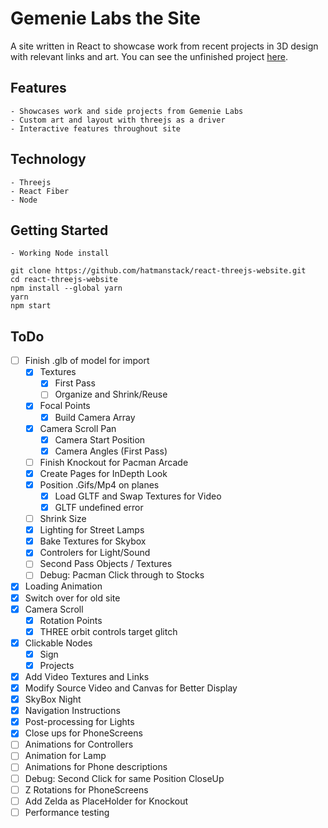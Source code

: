 # Gemenie Labs the Site

A site written in React to showcase work from recent projects in 3D design with relevant links and art.  You can see the unfinished project [here](https://d2b6nykhuskd5e.cloudfront.net/).

## Features

    - Showcases work and side projects from Gemenie Labs
    - Custom art and layout with threejs as a driver
    - Interactive features throughout site

## Technology

    - Threejs
    - React Fiber
    - Node
    
## Getting Started

    - Working Node install
    
```
git clone https://github.com/hatmanstack/react-threejs-website.git
cd react-threejs-website
npm install --global yarn
yarn
npm start
```

## ToDo

- [ ] Finish .glb of model for import
    - [X] Textures 
        - [X] First Pass
        - [ ] Organize and Shrink/Reuse
    - [X] Focal Points
        - [X] Build Camera Array        
    - [X] Camera Scroll Pan
        - [X] Camera Start Position
        - [X] Camera Angles (First Pass)
    - [ ] Finish Knockout for Pacman Arcade
    - [X] Create Pages for InDepth Look
    - [X] Position .Gifs/Mp4 on planes
        - [X] Load GLTF and Swap Textures for Video
        - [X] GLTF undefined error   
    - [ ] Shrink Size
    - [X] Lighting for Street Lamps
    - [X] Bake Textures for Skybox
    - [X] Controlers for Light/Sound
    - [ ] Second Pass Objects / Textures
    - [ ] Debug: Pacman Click through to Stocks
- [X] Loading Animation
- [X] Switch over for old site
- [X] Camera Scroll
    - [X] Rotation Points
    - [X] THREE orbit controls target glitch
- [X] Clickable Nodes
    - [X] Sign
    - [X] Projects
- [X] Add Video Textures and Links
- [X] Modify Source Video and Canvas for Better Display
- [X] SkyBox Night
- [X] Navigation Instructions
- [X] Post-processing for Lights
- [X] Close ups for PhoneScreens
- [ ] Animations for Controllers
- [ ] Animation for Lamp
- [ ] Animations for Phone descriptions
- [ ] Debug: Second Click for same Position CloseUp
- [ ] Z Rotations for PhoneScreens
- [ ] Add Zelda as PlaceHolder for Knockout   
- [ ] Performance testing

